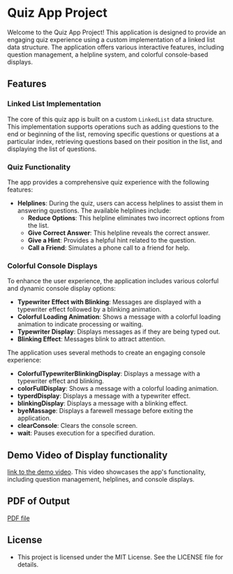 # Quiz App Project

Welcome to the Quiz App Project! This application is designed to provide an engaging quiz experience using a custom implementation of a linked list data structure. The application offers various interactive features, including question management, a helpline system, and colorful console-based displays.

## Features

### Linked List Implementation

The core of this quiz app is built on a custom `LinkedList` data structure. This implementation supports operations such as adding questions to the end or beginning of the list, removing specific questions or questions at a particular index, retrieving questions based on their position in the list, and displaying the list of questions.

### Quiz Functionality

The app provides a comprehensive quiz experience with the following features:

- **Helplines**: During the quiz, users can access helplines to assist them in answering questions. The available helplines include:
  - **Reduce Options**: This helpline eliminates two incorrect options from the list.
  - **Give Correct Answer**: This helpline reveals the correct answer.
  - **Give a Hint**: Provides a helpful hint related to the question.
  - **Call a Friend**: Simulates a phone call to a friend for help.

### Colorful Console Displays

To enhance the user experience, the application includes various colorful and dynamic console display options:

- **Typewriter Effect with Blinking**: Messages are displayed with a typewriter effect followed by a blinking animation.
- **Colorful Loading Animation**: Shows a message with a colorful loading animation to indicate processing or waiting.
- **Typewriter Display**: Displays messages as if they are being typed out.
- **Blinking Effect**: Messages blink to attract attention.



The application uses several methods to create an engaging console experience:

- **ColorfulTypewriterBlinkingDisplay**: Displays a message with a typewriter effect and blinking.
- **colorFullDisplay**: Shows a message with a colorful loading animation.
- **typerdDisplay**: Displays a message with a typewriter effect.
- **blinkingDisplay**: Displays a message with a blinking effect.
- **byeMassage**: Displays a farewell message before exiting the application.
- **clearConsole**: Clears the console screen.
- **wait**: Pauses execution for a specified duration.

## Demo Video of Display functionality

 [link to the demo video](Output/Staring_animation.mp4). This video showcases the app's functionality, including question management, helplines, and console displays.

## PDF of Output

[PDF file](<Output/QuizApp_2 Output.pdf>)

## License
- This project is licensed under the MIT License. See the LICENSE file for details.
